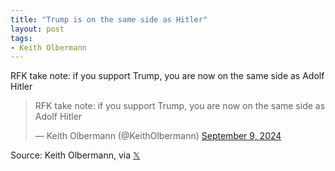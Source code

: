 ```yaml
---
title: "Trump is on the same side as Hitler"
layout: post
tags:
- Keith Olbermann
---
```


RFK take note: if you support Trump, you are now on the same side as Adolf Hitler

<blockquote class="twitter-tweet"><p lang="en" dir="ltr">RFK take note: if you support Trump, you are now on the same side as Adolf Hitler</p>&mdash; Keith Olbermann (@KeithOlbermann) <a href="https://twitter.com/KeithOlbermann/status/1832972948052877522?ref_src=twsrc%5Etfw">September 9, 2024</a></blockquote> <script async src="https://platform.twitter.com/widgets.js" charset="utf-8"></script>


Source: Keith Olbermann, via [𝕏](https://x.com)
